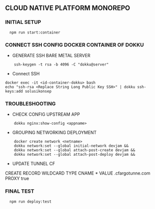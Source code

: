 ## CLOUD NATIVE PLATFORM MONOREPO


### INITIAL SETUP
```shell
  npm run start:container
```


### CONNECT SSH CONFIG DOCKER CONTAINER OF DOKKU

- GENERATE SSH BARE METAL SERVER
```shell
    ssh-keygen -t rsa -b 4096 -C "dokku@server"
```

- Connect SSH

```shell
docker exec -it <id-container-dokku> bash
echo "ssh-rsa <Replace String Long Public Key SSH>" | dokku ssh-keys:add solusikonsep
```

### TROUBLESHOOTING

- CHECK CONFIG UPSTREAM APP

```shell
    dokku nginx:show-config <appname>
```

- GROUPING NETWORKING DEPLOYMENT

```shell
    docker create network <netname>
    dokku network:set --global initial-network devjam &&
    dokku network:set --global attach-post-create devjam &&
    dokku network:set --global attach-post-deploy devjam &&
```

- UPDATE TUNNEL CF

CREATE RECORD 
WILDCARD TYPE CNAME * VALUE <TunnelID>.cfargotunne.com PROXY true


### FINAL TEST
```shell
  npm run deploy:test
```
